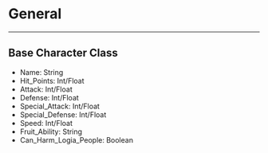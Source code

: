 # General

***

## Base Character Class
* Name: String
* Hit_Points: Int/Float
* Attack: Int/Float
* Defense: Int/Float
* Special_Attack: Int/Float
* Special_Defense: Int/Float
* Speed: Int/Float
* Fruit_Ability: String
* Can_Harm_Logia_People: Boolean